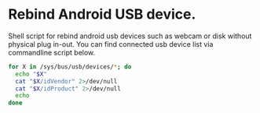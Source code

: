 # Rebind Android USB device.

Shell script for rebind android usb devices such as webcam or disk without physical plug in-out.
You can find connected usb device list via commandline script below.

```bash
for X in /sys/bus/usb/devices/*; do 
  echo "$X"
  cat "$X/idVendor" 2>/dev/null 
  cat "$X/idProduct" 2>/dev/null
  echo
done
```
